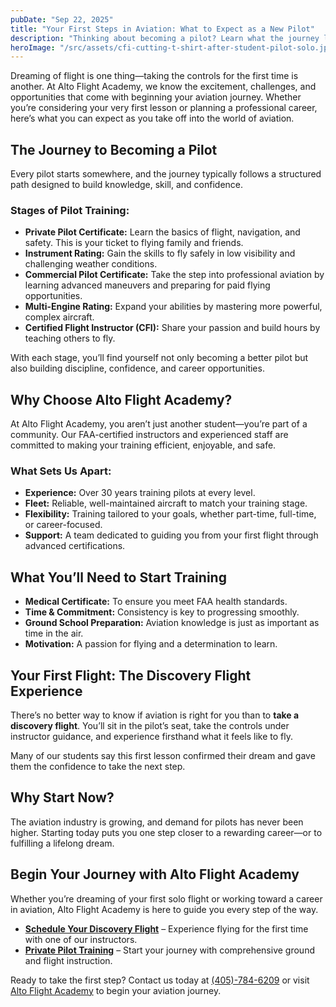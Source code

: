 ```yaml
---
pubDate: "Sep 22, 2025"
title: "Your First Steps in Aviation: What to Expect as a New Pilot"
description: "Thinking about becoming a pilot? Learn what the journey looks like, what you’ll need to get started, and how Alto Flight Academy can help you achieve your aviation goals."
heroImage: "/src/assets/cfi-cutting-t-shirt-after-student-pilot-solo.jpg"
---
```


Dreaming of flight is one thing—taking the controls for the first time is another. At Alto Flight Academy, we know the excitement, challenges, and opportunities that come with beginning your aviation journey. Whether you’re considering your very first lesson or planning a professional career, here’s what you can expect as you take off into the world of aviation.

## The Journey to Becoming a Pilot

Every pilot starts somewhere, and the journey typically follows a structured path designed to build knowledge, skill, and confidence.

### Stages of Pilot Training:

- **Private Pilot Certificate:** Learn the basics of flight, navigation, and safety. This is your ticket to flying family and friends.
- **Instrument Rating:** Gain the skills to fly safely in low visibility and challenging weather conditions.
- **Commercial Pilot Certificate:** Take the step into professional aviation by learning advanced maneuvers and preparing for paid flying opportunities.
- **Multi-Engine Rating:** Expand your abilities by mastering more powerful, complex aircraft.
- **Certified Flight Instructor (CFI):** Share your passion and build hours by teaching others to fly.

With each stage, you’ll find yourself not only becoming a better pilot but also building discipline, confidence, and career opportunities.

## Why Choose Alto Flight Academy?

At Alto Flight Academy, you aren’t just another student—you’re part of a community. Our FAA-certified instructors and experienced staff are committed to making your training efficient, enjoyable, and safe.

### What Sets Us Apart:

- **Experience:** Over 30 years training pilots at every level.
- **Fleet:** Reliable, well-maintained aircraft to match your training stage.
- **Flexibility:** Training tailored to your goals, whether part-time, full-time, or career-focused.
- **Support:** A team dedicated to guiding you from your first flight through advanced certifications.

## What You’ll Need to Start Training

- **Medical Certificate:** To ensure you meet FAA health standards.
- **Time & Commitment:** Consistency is key to progressing smoothly.
- **Ground School Preparation:** Aviation knowledge is just as important as time in the air.
- **Motivation:** A passion for flying and a determination to learn.

## Your First Flight: The Discovery Flight Experience

There’s no better way to know if aviation is right for you than to **take a discovery flight**. You’ll sit in the pilot’s seat, take the controls under instructor guidance, and experience firsthand what it feels like to fly.

Many of our students say this first lesson confirmed their dream and gave them the confidence to take the next step.

## Why Start Now?

The aviation industry is growing, and demand for pilots has never been higher. Starting today puts you one step closer to a rewarding career—or to fulfilling a lifelong dream.

## Begin Your Journey with Alto Flight Academy

Whether you’re dreaming of your first solo flight or working toward a career in aviation, Alto Flight Academy is here to guide you every step of the way.

- [**Schedule Your Discovery Flight**](/contact) – Experience flying for the first time with one of our instructors.
- [**Private Pilot Training**](/flight-training/private-pilot) – Start your journey with comprehensive ground and flight instruction.

Ready to take the first step? Contact us today at [(405)-784-6209](<tel:(405)-784-6209%3E>) or visit [Alto Flight Academy](/) to begin your aviation journey.
